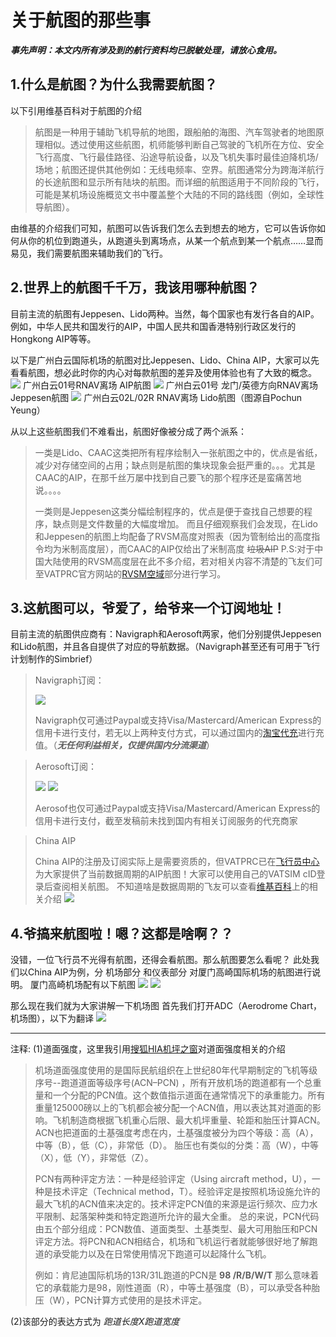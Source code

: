 # 关于航图的那些事
***事先声明：本文内所有涉及到的航行资料均已脱敏处理，请放心食用。***
## 1.什么是航图？为什么我需要航图？
以下引用维基百科对于航图的介绍
>航图是一种用于辅助飞机导航的地图，跟船舶的海图、汽车驾驶者的地图原理相似。透过使用这些航图，机师能够判断自己驾驶的飞机所在方位、安全飞行高度、飞行最佳路径、沿途导航设备，以及飞机失事时最佳迫降机场/场地；航图还提供其他例如：无线电频率、空界。航图通常分为跨海洋航行的长途航图和显示所有陆块的航图。而详细的航图适用于不同阶段的飞行，可能是某机场设施概览文书中覆盖整个大陆的不同的路线图（例如，全球性导航图）。

由维基的介绍我们可知，航图可以告诉我们怎么去到想去的地方，它可以告诉你如何从你的机位到跑道头，从跑道头到离场点，从某一个航点到某一个航点……显而易见，我们需要航图来辅助我们的飞行。
## 2.世界上的航图千千万，我该用哪种航图？
目前主流的航图有Jeppesen、Lido两种。当然，每个国家也有发行各自的AIP。例如，中华人民共和国发行的AIP，中国人民共和国香港特别行政区发行的Hongkong AIP等等。

以下是广州白云国际机场的航图对比Jeppesen、Lido、China AIP，大家可以先看看航图，想必此时你的内心对每款航图的差异及使用体验也有了大致的概念。
![](https://github.com/websterzh/vatprc-wiki/blob/Charts/images/AIP-GG7G-1920.jpg)
广州白云01号RNAV离场 AIP航图
![](https://github.com/websterzh/vatprc-wiki/blob/Charts/images/JEPP%20GG-1920.jpg)
广州白云01号 龙门/英德方向RNAV离场 Jeppesen航图
![](https://github.com/websterzh/vatprc-wiki/blob/Charts/images/Lido%20GG01.jpg)
广州白云02L/02R RNAV离场 Lido航图（图源自Pochun Yeung）

从以上这些航图我们不难看出，航图好像被分成了两个派系：
>一类是Lido、CAAC这类把所有程序绘制入一张航图之中的，优点是省纸，减少对存储空间的占用；缺点则是航图的集块现象会挺严重的。。。尤其是CAAC的AIP，在那千丝万屡中找到自己要飞的那个程序还是蛮痛苦地说。。。。
>
>一类则是Jeppesen这类分幅绘制程序的，优点是便于查找自己想要的程序，缺点则是文件数量的大幅度增加。
而且仔细观察我们会发现，在Lido和Jeppesen的航图上均配备了RVSM高度对照表（因为管制给出的高度指令均为米制高度层），而CAAC的AIP仅给出了米制高度 ~~垃圾AIP~~
P.S:对于中国大陆使用的RVSM高度层在此不多介绍，若对相关内容不清楚的飞友们可至VATPRC官方网站的[RVSM空域](https://www.vatprc.net/rvsm)部分进行学习。
## 3.这航图可以，爷爱了，给爷来一个订阅地址！
目前主流的航图供应商有：Navigraph和Aerosoft两家，他们分别提供Jeppesen和Lido航图，并且各自提供了对应的导航数据。（Navigraph甚至还有可用于飞行计划制作的Simbrief）
>Navigraph订阅：
>
>![](https://github.com/websterzh/vatprc-wiki/blob/Charts/images/Navigraph%20Subscription.jpg)
>
>Navigraph仅可通过Paypal或支持Visa/Mastercard/American Express的信用卡进行支付，若无以上两种支付方式，可以通过国内的[淘宝代充](https://item.taobao.com/item.htm?spm=a230r.1.14.16.7ea122e5fLrDdd&id=629121241858&ns=1&abbucket=20#detail)进行充值。（***无任何利益相关，仅提供国内分流渠道***）

>Aerosoft订阅：
> 
>![](https://github.com/websterzh/vatprc-wiki/blob/Charts/images/AS%20S1.jpg)
>![](https://github.com/websterzh/vatprc-wiki/blob/Charts/images/AS%20S2.jpg)
>
>Aerosof也仅可通过Paypal或支持Visa/Mastercard/American Express的信用卡进行支付，截至发稿前未找到国内有相关订阅服务的代充商家

>China AIP
>
>China AIP的注册及订阅实际上是需要资质的，但VATPRC已在[飞行员中心](https://pilot.vatprc.net/#/)为大家提供了当前数据周期的AIP航图！大家可以使用自己的VATSIM cID登录后查阅相关航图。
>不知道啥是数据周期的飞友可以查看[维基百科](https://zh.wikipedia.org/wiki/%E8%88%AA%E8%A1%8C%E8%B5%84%E6%96%99%E6%B1%87%E7%BC%96)上的相关介绍
>![](https://github.com/websterzh/vatprc-wiki/blob/Charts/images/Pilot%20Center%20Charts.jpg)
## 4.爷搞来航图啦！嗯？这都是啥啊？？
没错，一位飞行员不光得有航图，还得会看航图。那么航图要怎么看呢？
此处我们以China AIP为例，分 机场部分 和仪表部分 对厦门高崎国际机场的航图进行说明。
厦门高崎机场配有以下航图
![](https://github.com/websterzh/vatprc-wiki/blob/Charts/images/ZSAM%20ALL.jpg)
![](https://github.com/websterzh/vatprc-wiki/blob/Charts/images/ZSAM%20ALL-1.jpg)

那么现在我们就为大家讲解一下机场图
首先我们打开ADC（Aerodrome Chart，机场图），以下为翻译
![](https://github.com/websterzh/vatprc-wiki/blob/Charts/images/ZSAM-1.jpg)
***
注释:
(1)道面强度，这里我引用[搜狐HIA机坪之窗](https://m.sohu.com/a/191312533_760717/?pvid=000115_3w_a)对道面强度相关的介绍
>机场道面强度使用的是国际民航组织在上世纪80年代早期制定的飞机等级序号--跑道道面等级序号(ACN–PCN) ，所有开放机场的跑道都有一个总重量和一个分配的PCN值。这个数值指示道面在通常情况下的承重能力。所有重量125000磅以上的飞机都会被分配一个ACN值，用以表达其对道面的影响。飞机制造商根据飞机重心后限、最大机坪重量、轮距和胎压计算ACN。
>ACN也把道面的土基强度考虑在内，土基强度被分为四个等级：高（A），中等（B），低（C），非常低（D）。
>胎压也有类似的分类：高（W），中等（X），低（Y），非常低（Z）。
> 
>PCN有两种评定方法：一种是经验评定（Using aircraft method，U），一种是技术评定（Technical method，T）。经验评定是按照机场设施允许的最大飞机的ACN值来决定的。技术评定PCN值的来源是运行频次、应力水平限制、起落架种类和特定跑道所允许的最大全重。
>总的来说，PCN代码由五个部分组成：PCN数值、道面类型、土基类型、最大可用胎压和PCN评定方法。将PCN和ACN相结合，机场和飞机运行者就能够很好地了解跑道的承受能力以及在日常使用情况下跑道可以起降什么飞机。
>
>例如：肯尼迪国际机场的13R/31L跑道的PCN是 **98 /R/B/W/T**
>那么意味着它的承载能力是98，刚性道面（R），中等土基强度（B），可以承受各种胎压（W），PCN计算方式使用的是技术评定。

(2)该部分的表达方式为 *跑道长度X跑道宽度*
